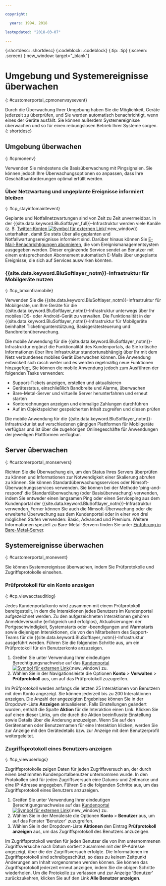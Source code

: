 ```yaml
---

copyright:

  years: 1994, 2018

lastupdated: "2018-03-07"

---
```


{:shortdesc: .shortdesc}
{:codeblock: .codeblock}
{:tip: .tip}
{:screen: .screen}
{:new_window: target="_blank"}


# Umgebung und Systemereignisse überwachen
{: #customerportal_cpmonenvsysevent}

Durch die Überwachung Ihrer Umgebung haben Sie die Möglichkeit, Geräte jederzeit zu überprüfen, und Sie werden automatisch benachrichtigt, wenn eines der Geräte ausfällt. Sie können außerdem Systemereignisse überwachen und so für einen reibungslosen Betrieb Ihrer Systeme sorgen.  
{: shortdesc}

## Umgebung überwachen
{: #cpmonenv}

Verwenden Sie mindestens die Basisüberwachung mit Pingsignalen. Sie können jedoch Ihre Überwachungsoptionen so anpassen, dass Ihre Geschäftsanforderungen optimal erfüllt werden.

### Über Netzwartung und ungeplante Ereignisse informiert bleiben
{: #cp_stayinfomaintevent}

Geplante und Notfallnetzwartungen sind von Zeit zu Zeit unvermeidbar. In der {{site.data.keyword.BluSoftlayer_full}}-Infrastruktur werden viele Kanäle (z. B. [Twitter-Konten ![Symbol für externen Link](../icons/launch-glyph.svg)](https://twitter.com/softlayernotify){:new_window}) unterhalten, damit Sie stets über alle geplanten und Notfallwartungsereignisse informiert sind. Darüber hinaus können Sie [E-Mail-Benachrichtigungen abonnieren](/docs/customer-portal/cpsub2not.html), die vom Ereignismanagementsystem ausgegeben werden. Dieser ergänzende Service sendet an Benutzer mit einem entsprechenden Abonnement automatisch E-Mails über ungeplante Ereignisse, die sich auf Services auswirken könnten.

### {{site.data.keyword.BluSoftlayer_notm}}-Infrastruktur für Mobilgeräte nutzen
{: #cp_bmxinframobile}

Verwenden Sie die {{site.data.keyword.BluSoftlayer_notm}}-Infrastruktur für Mobilgeräte, um Ihre Geräte für die {{site.data.keyword.BluSoftlayer_notm}}-Infrastruktur unterwegs über Ihr mobiles iOS- oder Android-Gerät zu verwalten. Die Funktionalität in der {{site.data.keyword.BluSoftlayer_notm}}-Infrastruktur für Mobilgeräte beinhaltet Ticketingunterstützung, Basisgerätesteuerung und Bandbreitenüberwachung.

Die mobile Anwendung für die {{site.data.keyword.BluSoftlayer_notm}}-Infrastruktur ergänzt die Funktionalität des Kundenportals, da Sie kritische Informationen über Ihre Infrastruktur standortunabhängig über Ihr mit dem Netz verbundenes mobiles Gerät überwachen können. Die Anwendung entwickelt sich rasch weiter und es werden regelmäßig neue Funktionen hinzugefügt, Sie können die mobile Anwendung jedoch zum Ausführen der folgenden Tasks verwenden:
  * Support-Tickets anzeigen, erstellen und aktualisieren
  * Gerätestatus, einschließlich Bandbreite und Alarme, überwachen
  * Bare-Metal-Server und virtuelle Server herunterfahren und erneut starten
  * Kontorechnungen anzeigen und einmalige Zahlungen durchführen
  * Auf im Objektspeicher gespeicherten Inhalt zugreifen und diesen prüfen

Die mobile Anwendung für die {{site.data.keyword.BluSoftlayer_notm}}-Infrastruktur ist auf verschiedenen gängigen Plattformen für Mobilgeräte verfügbar und ist über die zugehörigen Onlinegeschäfte für Anwendungen der jeweiligen Plattformen verfügbar.

## Server überwachen
{: #customerportal_monservers}

Richten Sie die Überwachung ein, um den Status Ihres Servers überprüfen zu können und Informationen zur Notwendigkeit einer Skalierung abrufen zu können. Sie können Standardüberwachungsservices oder Nimsoft-Überwachungsservices verwenden. Sie können bei der Methode 'ping-and-respond' die Standardüberwachung (oder Basisüberwachung) verwenden, indem Sie entweder einen langsamen Ping oder einen Serviceping aus dem Kundenportal der {{site.data.keyword.BluSoftlayer_notm}}-Infrastruktur verwenden. Ferner können Sie auch die Nimsoft-Überwachung oder die erweiterte Überwachung aus dem Kundenportal oder in einer von drei möglichen Stufen verwenden: Basic, Advanced und Premium.  Weitere Informationen speziell zu Bare-Metal-Servern finden Sie unter [Einführung in Bare-Metal-Server](/docs/bare-metal/about.html).

## Systemereignisse überwachen
{: #customerportal_monevent}

Sie können Systemereignisse überwachen, indem Sie Prüfprotokolle und Zugriffsprotokolle einsehen.

### Prüfprotokoll für ein Konto anzeigen
{: #cp_viewacctauditlog}

Jedes Kundenportalkonto wird zusammen mit einem Prüfprotokoll bereitgestellt, in dem die Interaktionen jedes Benutzers im Kundenportal aufgezeichnet werden. Zu den aufgezeichneten Interaktionen gehören Anmeldeversuche (erfolgreich und erfolglos), Aktualisierungen der Portgeschwindigkeit, Systemstarts oder -beendigungen und Warmstarts sowie diejenigen Interaktionen, die von den Mitarbeitern des Support-Teams für die {{site.data.keyword.BluSoftlayer_notm}}-Infrastruktur ausgeführt werden. Führen Sie die folgenden Schritte aus, um ein Prüfprotokoll für ein Benutzerkonto anzuzeigen.

1. Greifen Sie unter Verwendung Ihrer eindeutigen Berechtigungsnachweise auf das [Kundenportal ![Symbol für externen Link](../icons/launch-glyph.svg)](https://control.softlayer.com/){:new_window} zu.
2. Wählen Sie in der Navigationsleiste die Optionen **Konto** > **Verwalten** > **Prüfprotokoll** aus, um auf das Prüfprotokoll zuzugreifen.

Im Prüfprotokoll werden anfangs die letzten 25 Interaktionen von Benutzern mit dem Konto angezeigt. Sie können jederzeit bis zu 200 Interaktionen anzeigen. Die Anzahl der angezeigten Ergebnisse können Sie in der Dropdown-Liste **Anzeigen** aktualisieren. Falls Einstellungen geändert wurden, enthält die Spalte **Aktion** für die Interaktion einen Link. Klicken Sie auf einen dieser Links, um die durch die Aktion beeinflusste Einstellung sowie Details über die Änderung anzuzeigen. Wenn Sie auf den Gerätenamen oder Benutzernamen für eine Interaktion klicken, werden Sie zur Anzeige mit den Gerätedetails bzw. zur Anzeige mit dem Benutzerprofil weitergeleitet.

### Zugriffsprotokoll eines Benutzers anzeigen
{: #cp_viewuserlogs}

Zugriffsprotokolle zeigen Daten für jeden Zugriffsversuch an, der durch einen bestimmten Kundenportalbenutzer unternommen wurde. In den Protokollen sind für jeden Zugriffsversuch eine Datums-und Zeitmarke und eine IP-Adresse angegeben. Führen Sie die folgenden Schritte aus, um das Zugriffsprotokoll eines Benutzers anzuzeigen.

1. Greifen Sie unter Verwendung Ihrer eindeutigen Berechtigungsnachweise auf das [Kundenportal ![Symbol für externen Link](../icons/launch-glyph.svg)](https://control.softlayer.com/){:new_window} zu.
2. Wählen Sie in der Menüleiste die Optionen **Konto** > **Benutzer** aus, um auf das Fenster 'Benutzer' zuzugreifen.
3. Wählen Sie in der Dropdown-Liste **Aktionen** den Eintrag **Prüfprotokoll anzeigen** aus, um das Zugriffsprotokoll des Benutzers anzuzeigen.

Im Zugriffsprotokoll werden für jeden Benutzer die von ihm unternommenen Zugriffsversuche nach Datum sortiert zusammen mit der IP-Adresse angezeigt, über die der Zugriffsversuch erfolgte. Die Informationen im Zugriffsprotokoll sind schreibgeschützt, so dass zu keinem Zeitpunkt Änderungen am Inhalt vorgenommen werden können. Sie können das Zugriffsprotokoll jederzeit erneut anzeigen, indem Sie die obigen Schritte wiederholen. Um die Protokolle zu verlassen und zur Anzeige 'Benutzer' zurückzukehren, klicken Sie auf den Link **Alle Benutzer anzeigen**.
